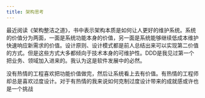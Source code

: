 ```yaml
---
title: 架构思考
---
```


最近阅读《架构整洁之道》，书中表示架构本质是如何让人更好的维护系统。系统的价值分为两面，一面是系统功能本身的价值，另一面是系统能够继续低成本维护快速响应新需求的价值。设计原则、设计模式都是前人总结出来可以实现第二价值的方式。但是这些方式大多都倾向于技术本身的可维护性。DDD是我见过第一个把业务、领域加入进来的。我认为这是软件发展中的必然。

没有热情的工程喜欢把功能价值做完，然后让系统看上去有价值。有热情的工程师却总是喜欢过度设计。对于有热情的我来说如何克制过度设计带来的成就感或许也是一个挑战